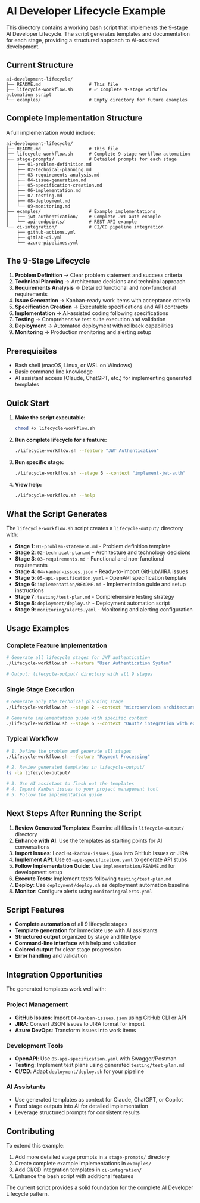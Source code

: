 # AI Developer Lifecycle Example

This directory contains a working bash script that implements the 9-stage AI Developer Lifecycle. The script generates templates and documentation for each stage, providing a structured approach to AI-assisted development.

## Current Structure

```
ai-development-lifecycle/
├── README.md                  # This file
├── lifecycle-workflow.sh      # ✅ Complete 9-stage workflow automation script
└── examples/                  # Empty directory for future examples
```

## Complete Implementation Structure

A full implementation would include:

```
ai-development-lifecycle/
├── README.md                  # This file
├── lifecycle-workflow.sh      # Complete 9-stage workflow automation
├── stage-prompts/             # Detailed prompts for each stage
│   ├── 01-problem-definition.md
│   ├── 02-technical-planning.md
│   ├── 03-requirements-analysis.md
│   ├── 04-issue-generation.md
│   ├── 05-specification-creation.md
│   ├── 06-implementation.md
│   ├── 07-testing.md
│   ├── 08-deployment.md
│   └── 09-monitoring.md
├── examples/                  # Example implementations
│   ├── jwt-authentication/    # Complete JWT auth example
│   └── api-endpoints/         # REST API example
└── ci-integration/            # CI/CD pipeline integration
    ├── github-actions.yml
    ├── gitlab-ci.yml
    └── azure-pipelines.yml
```

## The 9-Stage Lifecycle

1. **Problem Definition** → Clear problem statement and success criteria
2. **Technical Planning** → Architecture decisions and technical approach  
3. **Requirements Analysis** → Detailed functional and non-functional requirements
4. **Issue Generation** → Kanban-ready work items with acceptance criteria
5. **Specification Creation** → Executable specifications and API contracts
6. **Implementation** → AI-assisted coding following specifications
7. **Testing** → Comprehensive test suite execution and validation
8. **Deployment** → Automated deployment with rollback capabilities
9. **Monitoring** → Production monitoring and alerting setup

## Prerequisites

- Bash shell (macOS, Linux, or WSL on Windows)
- Basic command line knowledge
- AI assistant access (Claude, ChatGPT, etc.) for implementing generated templates

## Quick Start

1. **Make the script executable:**
   ```bash
   chmod +x lifecycle-workflow.sh
   ```

2. **Run complete lifecycle for a feature:**
   ```bash
   ./lifecycle-workflow.sh --feature "JWT Authentication"
   ```

3. **Run specific stage:**
   ```bash
   ./lifecycle-workflow.sh --stage 6 --context "implement-jwt-auth"
   ```

4. **View help:**
   ```bash
   ./lifecycle-workflow.sh --help
   ```

## What the Script Generates

The `lifecycle-workflow.sh` script creates a `lifecycle-output/` directory with:

- **Stage 1**: `01-problem-statement.md` - Problem definition template
- **Stage 2**: `02-technical-plan.md` - Architecture and technology decisions
- **Stage 3**: `03-requirements.md` - Functional and non-functional requirements
- **Stage 4**: `04-kanban-issues.json` - Ready-to-import GitHub/JIRA issues
- **Stage 5**: `05-api-specification.yaml` - OpenAPI specification template
- **Stage 6**: `implementation/README.md` - Implementation guide and setup instructions
- **Stage 7**: `testing/test-plan.md` - Comprehensive testing strategy
- **Stage 8**: `deployment/deploy.sh` - Deployment automation script
- **Stage 9**: `monitoring/alerts.yaml` - Monitoring and alerting configuration

## Usage Examples

### Complete Feature Implementation
```bash
# Generate all lifecycle stages for JWT authentication
./lifecycle-workflow.sh --feature "User Authentication System"

# Output: lifecycle-output/ directory with all 9 stages
```

### Single Stage Execution
```bash
# Generate only the technical planning stage
./lifecycle-workflow.sh --stage 2 --context "microservices architecture"

# Generate implementation guide with specific context
./lifecycle-workflow.sh --stage 6 --context "OAuth2 integration with existing API"
```

### Typical Workflow
```bash
# 1. Define the problem and generate all stages
./lifecycle-workflow.sh --feature "Payment Processing"

# 2. Review generated templates in lifecycle-output/
ls -la lifecycle-output/

# 3. Use AI assistant to flesh out the templates
# 4. Import Kanban issues to your project management tool
# 5. Follow the implementation guide
```

## Next Steps After Running the Script

1. **Review Generated Templates**: Examine all files in `lifecycle-output/` directory
2. **Enhance with AI**: Use the templates as starting points for AI conversations
3. **Import Issues**: Load `04-kanban-issues.json` into GitHub Issues or JIRA
4. **Implement API**: Use `05-api-specification.yaml` to generate API stubs
5. **Follow Implementation Guide**: Use `implementation/README.md` for development setup
6. **Execute Tests**: Implement tests following `testing/test-plan.md`
7. **Deploy**: Use `deployment/deploy.sh` as deployment automation baseline
8. **Monitor**: Configure alerts using `monitoring/alerts.yaml`

## Script Features

- **Complete automation** of all 9 lifecycle stages
- **Template generation** for immediate use with AI assistants  
- **Structured output** organized by stage and file type
- **Command-line interface** with help and validation
- **Colored output** for clear stage progression
- **Error handling** and validation

## Integration Opportunities

The generated templates work well with:

### Project Management
- **GitHub Issues**: Import `04-kanban-issues.json` using GitHub CLI or API
- **JIRA**: Convert JSON issues to JIRA format for import
- **Azure DevOps**: Transform issues into work items

### Development Tools
- **OpenAPI**: Use `05-api-specification.yaml` with Swagger/Postman
- **Testing**: Implement test plans using generated `testing/test-plan.md`
- **CI/CD**: Adapt `deployment/deploy.sh` for your pipeline

### AI Assistants
- Use generated templates as context for Claude, ChatGPT, or Copilot
- Feed stage outputs into AI for detailed implementation
- Leverage structured prompts for consistent results

## Contributing

To extend this example:
1. Add more detailed stage prompts in a `stage-prompts/` directory
2. Create complete example implementations in `examples/`
3. Add CI/CD integration templates in `ci-integration/`
4. Enhance the bash script with additional features

The current script provides a solid foundation for the complete AI Developer Lifecycle pattern.